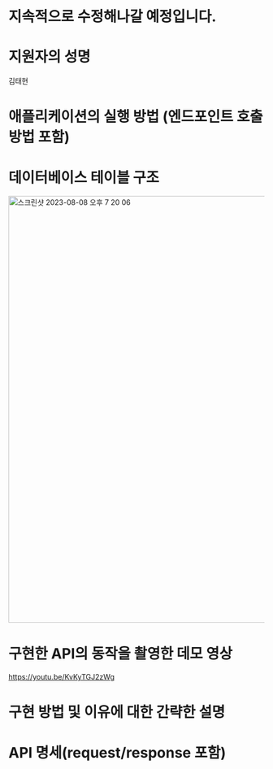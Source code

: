 # 지속적으로 수정해나갈 예정입니다.

# 지원자의 성명

김태현

# 애플리케이션의 실행 방법 (엔드포인트 호출 방법 포함)

# 데이터베이스 테이블 구조

<img width="840" alt="스크린샷 2023-08-08 오후 7 20 06" src="https://github.com/taehyunkim44/wanted-pre-onboarding-backend/assets/101853993/4fc18f3a-9764-4620-ae7f-5e3bb4a4a7bc">

# 구현한 API의 동작을 촬영한 데모 영상

https://youtu.be/KvKyTGJ2zWg

# 구현 방법 및 이유에 대한 간략한 설명

# API 명세(request/response 포함)
